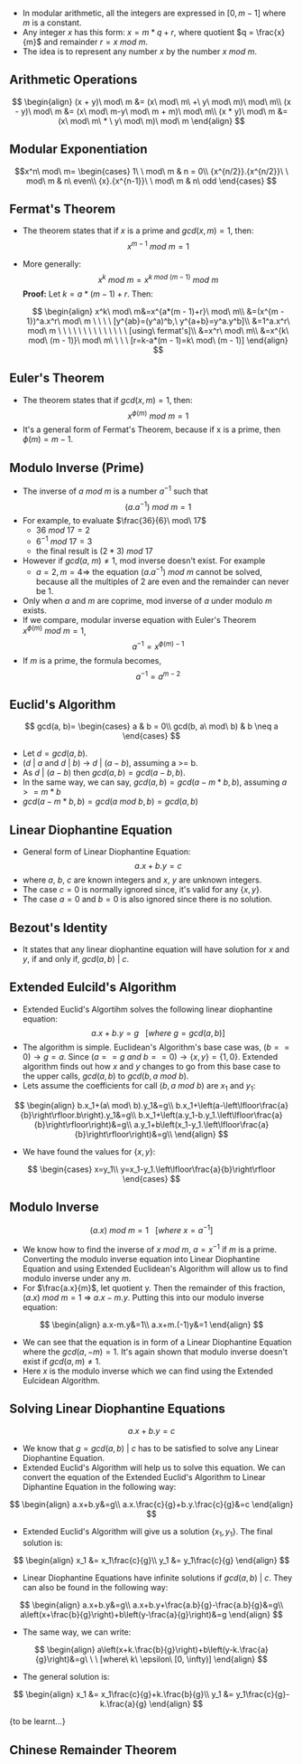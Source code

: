 - In modular arithmetic, all the integers are expressed in $[0, m - 1]$ where $m$ is a constant.
- Any integer $x$ has this form: $x = m*q + r$, where quotient $q = \frac{x}{m}$ and remainder $r = x\ mod\ m$.
- The idea is to represent any number $x$ by the number $x\ mod\ m$.

## Arithmetic Operations

$$
\begin{align}
(x + y)\ mod\ m &= (x\ mod\ m\ +\ y\ mod\ m)\ mod\ m\\
(x - y)\ mod\ m &= (x\ mod\ m-y\ mod\ m + m)\ mod\ m\\
(x * y)\ mod\ m &= (x\ mod\ m\ * \ y\ mod\ m)\ mod\ m
\end{align}
$$

## Modular Exponentiation

$$x^n\ mod\ m=
\begin{cases}
1\ \ mod\ m & n = 0\\
{x^{n/2}}.{x^{n/2}}\ \ mod\ m & n\ even\\
{x}.{x^{n-1}}\ \ mod\ m & n\ odd
\end{cases}
$$
## Fermat's Theorem
- The theorem states that if $x$ is a prime and $gcd(x, m) = 1$, then: $$x^{m - 1}\ mod\ m = 1$$
- More generally: $$x^k\ mod\ m=x^{k\ mod\ (m-1)}\ mod\ m$$
	**Proof:**
	Let  $k=a*(m - 1)+r.$ Then: 	
	
	$$
  \begin{align}
	  x^k\ mod\ m&=x^{a*(m - 1)+r}\ mod\ m\\
	   &=(x^{m - 1})^a.x^r\ mod\ m \ \ \ \ [y^{ab}=(y^a)^b,\ y^{a+b}=y^a.y^b]\\
	   &=1^a.x^r\ mod\ m \ \ \ \ \ \ \ \ \ \ \ \ \ \ [using\ fermat's]\\
	   &=x^r\ mod\ m\\
	   &=x^{k\ mod\ (m - 1)}\ mod\ m\ \ \ \ [r=k-a*(m - 1)=k\ mod\ (m - 1)]
  \end{align}
 $$
 
## Euler's Theorem
- The theorem states that if $gcd(x, m)=1$, then: $$x^{\phi(m)}\ mod\ m=1$$
- It's a general form of Fermat's Theorem, because if x is a prime, then $\phi(m)=m - 1$.

## Modulo Inverse (Prime)
- The inverse of $a\ mod\ m$ is a number $a^{-1}$ such that $$(a.a^{-1})\ mod\ m=1$$
- For example, to evaluate $\frac{36}{6}\ mod\ 17$
	- $36\ mod\ 17=2$
	- $6^{-1}\ mod\ 17=3$
	- the final result is $(2*3)\ mod\ 17$
- However if $gcd(a,\ m) \neq 1$, mod inverse doesn't exist. For example
	- $a = 2, m = 4 \Rightarrow$ the equation $(a.a^{-1})\ mod\ m$ cannot be solved, because all the multiples of 2 are even and the remainder can never be 1.
- Only when $a$ and $m$ are coprime, mod inverse of $a$ under modulo $m$ exists.
- If we compare, modular inverse equation with Euler's Theorem $x^{\phi(m)}\ mod\ m=1$, $$a^{-1}=x^{\phi(m)-1}$$
- If $m$ is a prime, the formula becomes, $$a^{-1}=a^{m-2}$$
## Euclid's Algorithm
$$ gcd(a, b)=
\begin{cases}
	a & b = 0\\
	gcd(b, a\ mod\ b) & b \neq a
\end{cases}
$$
- Let $d = gcd(a, b)$.
- $(d\ |\ a$ and $d\ |\ b)$ $\rightarrow$ $d\ |\ (a - b)$, assuming a >= b.
- As $d\ |\ (a - b)$ then $gcd(a, b) = gcd(a - b, b)$.
- In the same way, we can say, $gcd(a, b) = gcd(a - m*b, b)$, assuming $a >= m*b$
- $gcd(a - m * b, b) = gcd(a\ mod\ b, b) = gcd(a, b)$

## Linear Diophantine Equation
- General form of Linear Diophantine Equation: $$a.x+b.y=c$$
- where $a$, $b$, $c$ are known integers and $x$, $y$ are unknown integers.
- The case $c = 0$ is normally ignored since, it's valid for any $\{x, y\}$.
- The case $a = 0$ and $b = 0$ is also ignored since there is no solution.

## Bezout's Identity
- It states that any linear diophantine equation will have solution for $x$ and $y$, if and only if, $gcd(a,b)\ |\ c$.

## Extended Eulcild's Algorithm
- Extended Euclid's Algortihm solves the following linear diophantine equation: $$a.x+b.y=g\ \ \ [where\ g=gcd(a,b)]$$
- The algorithm is simple. Euclidean's Algorithm's base case was, $(b == 0) \rightarrow g = a$. Since $(a == g\ and\ b == 0) \rightarrow \{x, y\} = \{1, 0\}$. Extended algorithm finds out how $x$ and $y$ changes to go from this base case to the upper calls, $gcd(a, b)$ to $gcd(b, a\ mod\ b)$.
- Lets assume the coefficients for call $(b, a\ mod\ b)$ are $x_1$ and $y_1$:

$$
\begin{align}
b.x_1+(a\ mod\ b).y_1&=g\\
b.x_1+\left(a-\left\lfloor\frac{a}{b}\right\rfloor.b\right).y_1&=g\\
b.x_1+\left(a.y_1-b.y_1.\left\lfloor\frac{a}{b}\right\rfloor\right)&=g\\
a.y_1+b\left(x_1-y_1.\left\lfloor\frac{a}{b}\right\rfloor\right)&=g\\
\end{align}
$$

- We have found the values for $\{x, y\}$: 

$$
\begin{cases}
x=y_1\\
y=x_1-y_1.\left\lfloor\frac{a}{b}\right\rfloor
\end{cases}
$$
## Modulo Inverse
$$(a.x)\ mod\ m=1\ \ \ [where\ x=a^{-1}]$$
- We know how to find the inverse of $x\ mod\ m$, $a = x^{-1}$ if $m$ is a prime. Converting the modulo inverse equation into Linear Diophantine Equation and using Extended Euclidean's Algorithm will allow us to find modulo inverse under any $m$.
- For $\frac{a.x}{m}$, let quotient y. Then the remainder of this fraction, $(a.x)\ mod\ m=1$ $\Rightarrow$ $a.x-m.y$. Putting this into our modulo inverse equation: 

$$
\begin{align}
a.x-m.y&=1\\
a.x+m.(-1)y&=1
\end{align}
$$
- We can see that the equation is in form of a Linear Diophantine Equation where the $gcd(a, -m) = 1$. It's again shown that modulo inverse doesn't exist if $gcd(a, m) \neq 1$.
- Here $x$ is the modulo inverse which we can find using the Extended Eulcidean Algorithm.

## Solving Linear Diophantine Equations
$$a.x+b.y=c$$
- We know that $g = gcd(a, b)\ |\ c$ has to be satisfied to solve any Linear Diophantine Equation.
- Extended Euclid's Algorithm will help us to solve this equation. We can convert the equation of the Extended Euclid's Algorithm to Linear Diphantine Equation in the following way:

$$
\begin{align}
a.x+b.y&=g\\
a.x.\frac{c}{g}+b.y.\frac{c}{g}&=c
\end{align}
$$
- Extended Euclid's Algorithm will give us a solution $\{x_1, y_1\}$. The final solution is:

$$
\begin{align}
x_1 &= x_1\frac{c}{g}\\
y_1 &= y_1\frac{c}{g}
\end{align}
$$
- Linear Diophantine Equations have infinite solutions if $gcd(a, b)\ |\ c$. They can also be found in the following way:

$$
\begin{align}
a.x+b.y&=g\\
a.x+b.y+\frac{a.b}{g}-\frac{a.b}{g}&=g\\
a\left(x+\frac{b}{g}\right)+b\left(y-\frac{a}{g}\right)&=g
\end{align}
$$
- The same way, we can write:

$$
\begin{align}
a\left(x+k.\frac{b}{g}\right)+b\left(y-k.\frac{a}{g}\right)&=g\ \ \ [where\ k\  \epsilon\ [0, \infty)]
\end{align}
$$
- The general solution is:

$$
\begin{align}
x_1 &= x_1\frac{c}{g}+k.\frac{b}{g}\\
y_1 &= y_1\frac{c}{g}-k.\frac{a}{g}
\end{align}
$$

{to be learnt...}
## Chinese Remainder Theorem